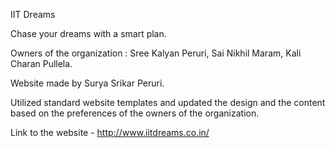 IIT Dreams 

Chase your dreams with a smart plan.

Owners of the organization : Sree Kalyan Peruri, Sai Nikhil Maram, Kali Charan Pullela.

Website made by Surya Srikar Peruri.

Utilized standard website templates and updated the design and the content based on the preferences of the owners of the organization.

Link to the website - http://www.iitdreams.co.in/
